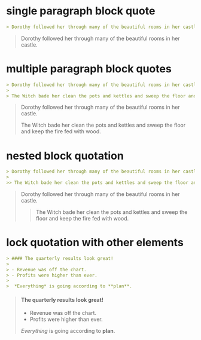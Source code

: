 # single paragraph block quote
```markdown
> Dorothy followed her through many of the beautiful rooms in her castle.
```
> Dorothy followed her through many of the beautiful rooms in her castle.
# multiple paragraph block quotes
```markdown
> Dorothy followed her through many of the beautiful rooms in her castle.
>
> The Witch bade her clean the pots and kettles and sweep the floor and keep the fire fed with wood.
```
> Dorothy followed her through many of the beautiful rooms in her castle.
>
> The Witch bade her clean the pots and kettles and sweep the floor and keep the fire fed with wood.
# nested block quotation
``` markdown
> Dorothy followed her through many of the beautiful rooms in her castle.
>
>> The Witch bade her clean the pots and kettles and sweep the floor and keep the fire fed with wood.
```
> Dorothy followed her through many of the beautiful rooms in her castle.
>
>> The Witch bade her clean the pots and kettles and sweep the floor and keep the fire fed with wood.
# lock quotation with other elements
```markdown
> #### The quarterly results look great!
>
> - Revenue was off the chart.
> - Profits were higher than ever.
>
>  *Everything* is going according to **plan**.
```
> #### The quarterly results look great!
>
> - Revenue was off the chart.
> - Profits were higher than ever.
>
>  *Everything* is going according to **plan**.

